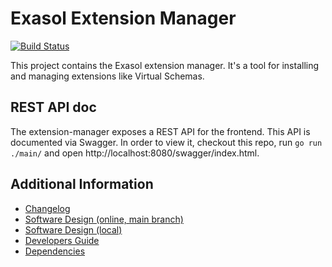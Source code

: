 # Exasol Extension Manager

[![Build Status](https://github.com/exasol/extension-manager/actions/workflows/ci-build.yml/badge.svg)](https://github.com/exasol/extension-manager/actions/workflows/ci-build.yml)

This project contains the Exasol extension manager. It's a tool for installing and managing extensions like Virtual
Schemas.

## REST API doc

The extension-manager exposes a REST API for the frontend.
This API is documented via Swagger. In order to view it, checkout this repo, run `go run ./main/` and open http://localhost:8080/swagger/index.html.


## Additional Information

* [Changelog](doc/changes/changelog.md)
* [Software Design (online, main branch)](https://exasol.github.io/extension-manager/design.html)
* [Software Design (local)](doc/design/design.md)
* [Developers Guide](doc/developers_guide/developers_guide.md)
* [Dependencies](dependencies.md)
